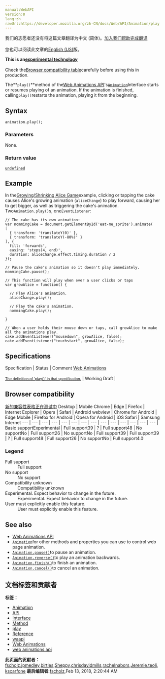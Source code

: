 ```yaml
---
manual:WebAPI
version:0
lang:zh
rawUrl:https://developer.mozilla.org/zh-CN/docs/Web/API/Animation/play
---
```




<bdi>我们的志愿者还没有将这篇文章翻译为<bdi>中文 (简体)</bdi>。[加入我们帮助完成翻译](%22635 "")<br></br>您也可以阅读此文章的[English (US)](%14099 "")版。</bdi>






**This is an[experimental technology](%3404 "")**<br></br>Check the[Browser compatibility table](%22636 "")carefully before using this in production.





The**`play()`**method of the[Web Animations API](%3476 "")&#39;s[`Animation`](%3478 "The Animation interface of the Web Animations API represents a single animation player and provides playback controls and a timeline for an animation node or source.")Interface starts or resumes playing of an animation. If the animation is finished, calling`play()`restarts the animation, playing it from the beginning.


## Syntax<a name="Syntax"></a>

```
animation.play(); 

```

### Parameters<a name="Parameters"></a>


None.


### Return value<a name="Return_value"></a>


[`undefined`](%14139 "The global undefined property represents the primitive value undefined. It is one of JavaScript's primitive types.")


## Example<a name="Example"></a>


In the[Growing/Shrinking Alice Game](%3507 "")example, clicking or tapping the cake causes Alice&#39;s growing animation (`aliceChange`) to play forward, causing her to get bigger, as well as triggering the cake&#39;s animation. Two`Animation.play()`s, one`EventListener`:


```
// The cake has its own animation:
var nommingCake = document.getElementById('eat-me_sprite').animate(
[
  { transform: 'translateY(0)' },
  { transform: 'translateY(-80%)' }   
], {
  fill: 'forwards',
  easing: 'steps(4, end)',
  duration: aliceChange.effect.timing.duration / 2
});

// Pause the cake's animation so it doesn't play immediately.
nommingCake.pause();

// This function will play when ever a user clicks or taps
var growAlice = function() {

  // Play Alice's animation.
  aliceChange.play();

  // Play the cake's animation.
  nommingCake.play();

}

// When a user holds their mouse down or taps, call growAlice to make all the animations play.
cake.addEventListener("mousedown", growAlice, false);
cake.addEventListener("touchstart", growAlice, false);
```

## Specifications<a name="Specifications"></a>
Specification | Status | Comment 
[Web Animations<br></br><small>The definition of &#39;play()&#39; in that specification.</small>](%22637 "") | Working Draft |  


## Browser compatibility<a name="Browser_compatibility"></a>
[新的兼容性表格正在测试中<i></i>](%3360 "")
<abbr>Desktop<i></i></abbr> | <abbr>Mobile<i></i></abbr> 
<abbr>Chrome<i></i></abbr> | <abbr>Edge<i></i></abbr> | <abbr>Firefox<i></i></abbr> | <abbr>Internet Explorer<i></i></abbr> | <abbr>Opera<i></i></abbr> | <abbr>Safari<i></i></abbr> | <abbr>Android webview<i></i></abbr> | <abbr>Chrome for Android<i></i></abbr> | <abbr>Edge Mobile<i></i></abbr> | <abbr>Firefox for Android<i></i></abbr> | <abbr>Opera for Android<i></i></abbr> | <abbr>iOS Safari<i></i></abbr> | <abbr>Samsung Internet<i></i></abbr> 
 ---  |  ---  |  ---  |  ---  |  ---  |  ---  |  ---  |  ---  |  ---  |  ---  |  ---  |  ---  |  ---  |  ---  | 
Basic support<abbr>Experimental<i></i></abbr> | <abbr>Full support</abbr>39 | <abbr>?</abbr> | <abbr>Full support</abbr>48 | <abbr>No support</abbr>No | <abbr>Full support</abbr>26 | <abbr>No support</abbr>No | <abbr>Full support</abbr>39 | <abbr>Full support</abbr>39 | <abbr>?</abbr> | <abbr>Full support</abbr>48 | <abbr>Full support</abbr>26 | <abbr>No support</abbr>No | <abbr>Full support</abbr>4.0 


### Legend<a name="Legend"></a>
<dl><dt id=''><abbr>Full support</abbr></dt><dd>Full support</dd><dt id=''><abbr>No support</abbr></dt><dd>No support</dd><dt id=''><abbr>Compatibility unknown</abbr></dt><dd>Compatibility unknown</dd><dt id=''><abbr>Experimental. Expect behavior to change in the future.<i></i></abbr></dt><dd>Experimental. Expect behavior to change in the future.</dd><dt id=''><abbr>User must explicitly enable this feature.<i></i></abbr></dt><dd>User must explicitly enable this feature.</dd></dl>


## See also<a name="See_also"></a>

* [Web Animations API](%3476 "")
* [`Animation`](%3478 "The Animation interface of the Web Animations API represents a single animation player and provides playback controls and a timeline for an animation node or source.")for other methods and properties you can use to control web page animation.
* [`Animation.pause()`](%14097 "The pause() method of the Web Animations API's Animation interface suspends playback of the animation.")to pause an animation.
* [`Animation.reverse()`](%14102 "The Animation.reverse() method of the Animation Interface reverses the playback direction, meaning the animation ends at its beginning. If called on an unplayed animation, the whole animation is played backwards. If called on a paused animation, the animation will continue in reverse.")to play an animation backwards.
* [`Animation.finish()`](%14091 "The finish() method of the Web Animations API's Animation Interface sets the current playback time to the end of the animation corresponding to the current playback direction.")to finish an animation.
* [`Animation.cancel()`](%14089 "The Web Animations API's cancel() method of the Animation interface clears all KeyframeEffects caused by this animation and aborts its playback.")to cancel an animation.



## 文档标签和贡献者
**标签：**
* [Animation](%3470 "")
* [API](%50 "")
* [Interface](%3380 "")
* [Method](%14476 "")
* [play](%22638 "")
* [Reference](%3381 "")
* [waapi](%3554 "")
* [Web Animations](%3490 "")
* [web animations api](%3491 "")

**此页面的贡献者：**[fscholz](%60 ""),[jpmedley](%3413 ""),[birtles](%3555 ""),[Sheppy](%405 ""),[chrisdavidmills](%3495 ""),[rachelnabors](%3494 ""),[Jeremie](%4470 ""),[teoli](%160 ""),[kscarfone](%3900 "")
**最后编辑者:**[fscholz](%60 ""),<time>Feb 13, 2018, 2:20:44 AM</time>


